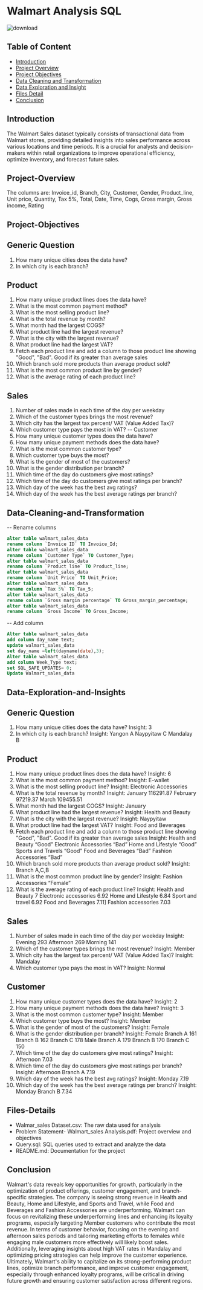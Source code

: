 # Walmart Analysis SQL 

![download](https://github.com/user-attachments/assets/f7c1d902-5ccc-4ef6-b753-ff8ac1cc21c4)

## Table of Content 
- [Introduction](#Introduction)
- [Project Overview](#Project-Overview)
- [Project Objectives](#Project-Objectives)
- [Data Cleaning and Transformation](#Data-Cleaning-and-Transformation)
- [Data Exploration and Insight](#Data-Exploration-and-Insights)
- [Files Detail](#Files-Details)
- [Conclusion](#Conclusion)

## Introduction
The Walmart Sales dataset typically consists of transactional data from Walmart stores, 
providing detailed insights into sales performance across various locations and time periods. 
It is a crucial for analysts and decision-makers within retail organizations to improve operational efficiency, optimize inventory, and forecast future sales.

## Project-Overview
The columns are: Invoice_id, Branch, City, Customer, Gender, Product_line, Unit price, Quantity, Tax 5%, Total, Date, Time, Cogs, Gross margin, Gross income, Rating 

## Project-Objectives
## Generic Question
1.	How many unique cities does the data have?
2.	In which city is each branch?
## Product
1.	How many unique product lines does the data have?
2.	What is the most common payment method?
3.	What is the most selling product line?
4.	What is the total revenue by month?
5.	What month had the largest COGS?
6.	What product line had the largest revenue?
7.	What is the city with the largest revenue?
8.	What product line had the largest VAT?
9.	Fetch each product line and add a column to those product line showing "Good", "Bad". Good if its greater than average sales
10.	Which branch sold more products than average product sold?
11.	What is the most common product line by gender?
12.	What is the average rating of each product line?
## Sales
1.	Number of sales made in each time of the day per weekday
2.	Which of the customer types brings the most revenue?
3.	Which city has the largest tax percent/ VAT (Value Added Tax)?
4.	Which customer type pays the most in VAT?
-- Customer
1.	How many unique customer types does the data have?
2.	How many unique payment methods does the data have?
3.	What is the most common customer type?
4.	Which customer type buys the most?
5.	What is the gender of most of the customers?
6.	What is the gender distribution per branch?
7.	Which time of the day do customers give most ratings?
8.	Which time of the day do customers give most ratings per branch?
9.	Which day of the week has the best avg ratings?
10.	Which day of the week has the best average ratings per branch?


## Data-Cleaning-and-Transformation
-- Rename columns
```sql
alter table walmart_sales_data 
rename column `Invoice ID` TO Invoice_Id;
alter table walmart_sales_data 
rename column `Customer Type` TO Customer_Type;
alter table walmart_sales_data 
rename column `Product line` TO Product_line;
alter table walmart_sales_data 
rename column `Unit Price` TO Unit_Price;
alter table walmart_sales_data 
rename column `Tax 5%` TO Tax_5;
alter table walmart_sales_data 
rename column `Gross margin percentage` TO Gross_margin_percentage;
alter table walmart_sales_data 
rename column `Gross Income` TO Gross_Income;
```
-- Add column
```sql
Alter table walmart_sales_data 
add column day_name text;
update walmart_sales_data
set day_name =left(dayname(date),3);
Alter table walmart_sales_data
add column Week_Type text;
set SQL_SAFE_UPDATES= 0;
Update Walmart_sales_data
```

## Data-Exploration-and-Insights
## Generic Question
1.	How many unique cities does the data have?
Insight: 3
2.	In which city is each branch?
Insight: Yangon A
Naypyitaw C
Mandalay B
## Product
1.	How many unique product lines does the data have?
Insight: 6
2.	What is the most common payment method?
Insight: E-wallet 
3.	What is the most selling product line?
Insight: Electronic Accessories 
4.	What is the total revenue by month?
Insight: January 116291.87
February 97219.37
March 109455.51
5.	What month had the largest COGS?
Insight: January
6.	What product line had the largest revenue?
Insight: Health and Beauty
7.	What is the city with the largest revenue?
Insight: Naypyitaw
8.	What product line had the largest VAT?
Insight: Food and Beverages 
9.	Fetch each product line and add a column to those product line showing "Good", "Bad". Good if its greater than average sales
Insight: Health and Beauty “Good”
Electronic Accessories “Bad”
Home and Lifestyle “Good”
Sports and Travels “Good”
Food and Beverages “Bad”
Fashion Accessories “Bad”
10.	Which branch sold more products than average product sold?
Insight: Branch A,C,B
11.	What is the most common product line by gender?
Insight: Fashion Accessories “Female”
12.	What is the average rating of each product line?
Insight: Health and Beauty 7
Electronic accessories 6.92
Home and Lifestyle 6.84
Sport and travel 6.92
Food and Beverages 7.11]
Fashion accessories 7.03
## Sales
1.	Number of sales made in each time of the day per weekday
Insight: Evening 293
Afternoon 269
Morning 141
2.	Which of the customer types brings the most revenue?
Insight: Member 
3.	Which city has the largest tax percent/ VAT (Value Added Tax)?
Insight: Mandalay 
4.	Which customer type pays the most in VAT?
Insight: Normal 
## Customer
1.	How many unique customer types does the data have?
Insight: 2
2.	How many unique payment methods does the data have?
Insight: 3
3.	What is the most common customer type?
Insight: Member 
4.	Which customer type buys the most?
Insight: Member 
5.	What is the gender of most of the customers?
Insight: Female 
6.	What is the gender distribution per branch?
Insight: Female Branch A 161
Branch B 162
Branch C 178
Male Branch A 179
Branch B 170
Branch C 150
7.	Which time of the day do customers give most ratings?
Insight: Afternoon 7.03
8.	Which time of the day do customers give most ratings per branch?
Insight: Afternoon Branch A 7.19
9.	Which day of the week has the best avg ratings?
Insight: Monday 7.19
10.	Which day of the week has the best average ratings per branch?
Insight: Monday Branch B 7.34


## Files-Details
- Walmar_sales Dataset.csv: The raw data used for analysis
- Problem Statement- Walmart_sales Analysis.pdf: Project overview and objectives
- Query.sql: SQL queries used to extract and analyze the data
- README.md: Documentation for the project

## Conclusion
Walmart's data reveals key opportunities for growth, particularly in the optimization of product offerings, customer engagement, and branch-specific strategies. 
The company is seeing strong revenue in Health and Beauty, Home and Lifestyle, and Sports and Travel, while Food and Beverages and Fashion Accessories are underperforming. 
Walmart can focus on revitalizing these underperforming lines and enhancing its loyalty programs, especially targeting Member customers who contribute the most revenue.
In terms of customer behavior, focusing on the evening and afternoon sales periods and tailoring marketing efforts to females while engaging male customers more effectively 
will likely boost sales. Additionally, leveraging insights about high VAT rates in Mandalay and optimizing pricing strategies can help improve the customer experience.
Ultimately, Walmart's ability to capitalize on its strong-performing product lines, optimize branch performance, and improve customer engagement, 
especially through enhanced loyalty programs, will be critical in driving future growth and ensuring customer satisfaction across different regions.





